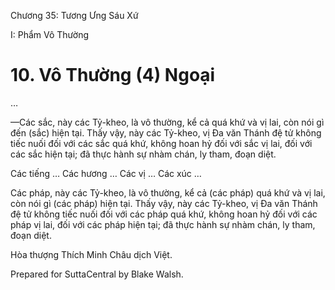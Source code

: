  

Chương 35: Tương Ưng Sáu Xứ

I: Phẩm Vô Thường

# 10\. Vô Thường (4) Ngoại

…

—Các sắc, này các Tỷ-kheo, là vô thường, kể cả quá khứ và vị lai, còn nói gì đến (sắc) hiện tại. Thấy vậy, này các Tỷ-kheo, vị Ða văn Thánh đệ tử không tiếc nuối đối với các sắc quá khứ, không hoan hỷ đối với sắc vị lai, đối với các sắc hiện tại; đã thực hành sự nhàm chán, ly tham, đoạn diệt.

Các tiếng … Các hương … Các vị … Các xúc …

Các pháp, này các Tỷ-kheo, là vô thường, kể cả (các pháp) quá khứ và vị lai, còn nói gì (các pháp) hiện tại. Thấy vậy, này các Tỷ-kheo, vị Ða văn Thánh đệ tử không tiếc nuối đối với các pháp quá khứ, không hoan hỷ đối với các pháp vị lai, đối với các pháp hiện tại; đã thực hành sự nhàm chán, ly tham, đoạn diệt.

Hòa thượng Thích Minh Châu dịch Việt.

Prepared for SuttaCentral by Blake Walsh.